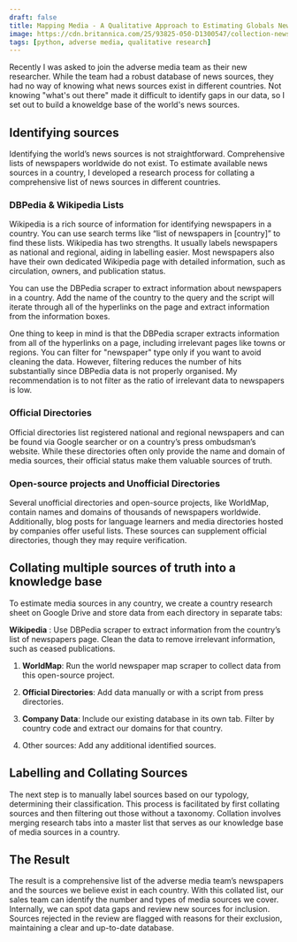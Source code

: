 ```yaml
---
draft: false
title: Mapping Media - A Qualitative Approach to Estimating Globals News Coverage"
image: https://cdn.britannica.com/25/93825-050-D1300547/collection-newspapers.jpg
tags: [python, adverse media, qualitative research]
---
```


Recently I was asked to join the adverse media team as their new researcher. While the team had a robust database of news sources, they had no way of knowing what news sources exist in different countries. Not knowing "what's out there" made it difficult to identify gaps in our data, so I set out to build a knoweldge base of the world's news sources.

## Identifying sources

Identifying the world’s news sources is not straightforward. Comprehensive lists of newspapers worldwide do not exist. To estimate available news sources in a country, I developed a research process for collating a comprehensive list of news sources in different countries.


### DBPedia & Wikipedia Lists

Wikipedia is a rich source of information for identifying newspapers in a country. You can use search terms like “list of newspapers in [country]” to find these lists. Wikipedia has two strengths. It usually labels newspapers as national and regional, aiding in labelling easier. Most newspapers also have their own dedicated Wikipedia page with detailed information, such as circulation, owners, and publication status.

You can use the DBPedia scraper to extract information about newspapers in a country. Add the name of the country to the query and the script will iterate through all of the hyperlinks on the page and extract information from the information boxes. 

One thing to keep in mind is that the DBPedia scraper extracts information from all of the hyperlinks on a page, including irrelevant pages like towns or regions. You can filter for "newspaper" type only if you want to avoid cleaning the data. However, filtering reduces the number of hits substantially since DBPedia data is not properly organised. My recommendation is to not filter as the ratio of irrelevant data to newspapers is low.

### Official Directories

Official directories list registered national and regional newspapers and can be found via Google searcher or on a country’s press ombudsman’s website. While these directories often only provide the name and domain of media sources, their official status make them valuable sources of truth.   

### Open-source projects and Unofficial Directories

Several unofficial directories and open-source projects, like WorldMap, contain names and domains of thousands of newspapers worldwide. Additionally, blog posts for language learners and media directories hosted by companies offer useful lists. These sources can supplement official directories, though they may require verification.

## Collating multiple sources of truth into a knowledge base

To estimate media sources in any country, we create a country research sheet on Google Drive and store data from each directory in separate tabs:

<b>Wikipedia</b> : Use DBPedia scraper to extract information from the country’s list of newspapers page. Clean the data to remove irrelevant information, such as ceased publications.

1. **WorldMap**: Run the world newspaper map scraper to collect data from this open-source project.

2. **Official Directories**: Add data manually or with a script from press directories. 

3. **Company Data**: Include our existing database in its own tab. Filter by country code and extract our domains for that country. 

4. Other sources: Add any additional identified sources. 

## Labelling and Collating Sources

The next step is to manually label sources based on our typology, determining their classification. This process is facilitated by first collating sources and then filtering out those without a taxonomy. Collation involves merging research tabs into a master list that serves as our knowledge base of media sources in a country. 

## The Result

The result is a comprehensive list of the adverse media team’s newspapers and the sources we believe exist in each country. With this collated list, our sales team can identify the number and types of media sources we cover. Internally, we can spot data gaps and review new sources for inclusion. Sources rejected in the review are flagged with reasons for their exclusion, maintaining a clear and up-to-date database.




